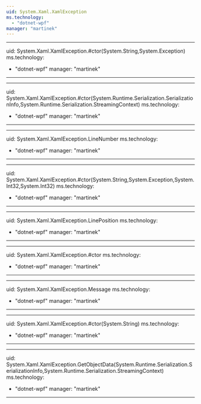 ```yaml
---
uid: System.Xaml.XamlException
ms.technology: 
  - "dotnet-wpf"
manager: "martinek"
---
```


---
uid: System.Xaml.XamlException.#ctor(System.String,System.Exception)
ms.technology: 
  - "dotnet-wpf"
manager: "martinek"
---

---
uid: System.Xaml.XamlException.#ctor(System.Runtime.Serialization.SerializationInfo,System.Runtime.Serialization.StreamingContext)
ms.technology: 
  - "dotnet-wpf"
manager: "martinek"
---

---
uid: System.Xaml.XamlException.LineNumber
ms.technology: 
  - "dotnet-wpf"
manager: "martinek"
---

---
uid: System.Xaml.XamlException.#ctor(System.String,System.Exception,System.Int32,System.Int32)
ms.technology: 
  - "dotnet-wpf"
manager: "martinek"
---

---
uid: System.Xaml.XamlException.LinePosition
ms.technology: 
  - "dotnet-wpf"
manager: "martinek"
---

---
uid: System.Xaml.XamlException.#ctor
ms.technology: 
  - "dotnet-wpf"
manager: "martinek"
---

---
uid: System.Xaml.XamlException.Message
ms.technology: 
  - "dotnet-wpf"
manager: "martinek"
---

---
uid: System.Xaml.XamlException.#ctor(System.String)
ms.technology: 
  - "dotnet-wpf"
manager: "martinek"
---

---
uid: System.Xaml.XamlException.GetObjectData(System.Runtime.Serialization.SerializationInfo,System.Runtime.Serialization.StreamingContext)
ms.technology: 
  - "dotnet-wpf"
manager: "martinek"
---
